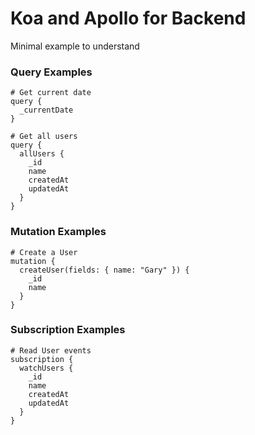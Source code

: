 # Koa and Apollo for Backend

Minimal example to understand

### Query Examples

```
# Get current date
query {
  _currentDate
}
```

```
# Get all users
query {
  allUsers {
    _id
    name
    createdAt
    updatedAt
  }
}
```

### Mutation Examples

```
# Create a User
mutation {
  createUser(fields: { name: "Gary" }) {
    _id
    name
  }
}
```


### Subscription Examples

```
# Read User events
subscription {
  watchUsers {
    _id
    name
    createdAt
    updatedAt
  }
}
```